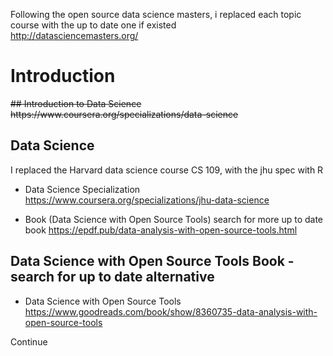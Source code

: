 Following the open source data science masters, i replaced each topic course with the up to date one if existed <br/>
http://datasciencemasters.org/


# Introduction

<s>
## Introduction to Data Science  <br/>
https://www.coursera.org/specializations/data-science</s>

## Data Science
I replaced the Harvard data science course CS 109, with the jhu spec with R <br/>
- Data Science Specialization <br/>
https://www.coursera.org/specializations/jhu-data-science

- Book (Data Science with Open Source Tools) search for more up to date book
https://epdf.pub/data-analysis-with-open-source-tools.html

## Data Science with Open Source Tools Book - search for up to date alternative
- Data Science with Open Source Tools <br/>
https://www.goodreads.com/book/show/8360735-data-analysis-with-open-source-tools


Continue
